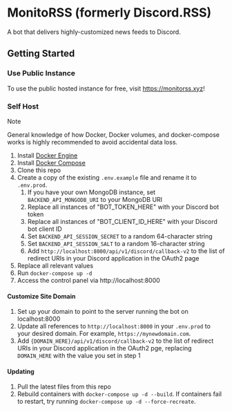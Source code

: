 # MonitoRSS (formerly Discord.RSS)

A bot that delivers highly-customized news feeds to Discord.

## Getting Started

### Use Public Instance
To use the public hosted instance for free, visit https://monitorss.xyz!

### Self Host

> [!NOTE]  
>  General knowledge of how Docker, Docker volumes, and docker-compose works is highly recommended to avoid accidental data loss.

1. Install [Docker Engine](https://docs.docker.com/engine/install/)
2. Install [Docker Compose](https://docs.docker.com/compose/install/)
3. Clone this repo
4. Create a copy of the existing `.env.example` file and rename it to `.env.prod`.
   1. If you have your own MongoDB instance, set `BACKEND_API_MONGODB_URI` to your MongoDB URI
   2. Replace all instances of "BOT_TOKEN_HERE" with your Discord bot token
   3. Replace all instances of "BOT_CLIENT_ID_HERE" with your Discord bot client ID
   4. Set `BACKEND_API_SESSION_SECRET` to a random 64-character string
   5. Set `BACKEND_API_SESSION_SALT` to a random 16-character string
   6. Add `http://localhost:8000/api/v1/discord/callback-v2` to the list of redirect URIs in your Discord application in the OAuth2 page
5. Replace all relevant values
6. Run `docker-compose up -d`
7. Access the control panel via http://localhost:8000

#### Customize Site Domain

1. Set up your domain to point to the server running the bot on localhost:8000
2. Update all references to `http://localhost:8000` in your `.env.prod` to your desired domain. For example, `https://mynewdomain.com`.
3. Add `{DOMAIN_HERE}/api/v1/discord/callback-v2` to the list of redirect URIs in your Discord application in the OAuth2 pge, replacing `DOMAIN_HERE` with the value you set in step 1

#### Updating

1. Pull the latest files from this repo
2. Rebuild containers with `docker-compose up -d --build`. If containers fail to restart, try running `docker-compose up -d --force-recreate`.
